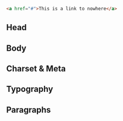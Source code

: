

```html
<a href="#">This is a link to nowhere</a>
```

## Head

## Body

## Charset & Meta

## Typography

## Paragraphs